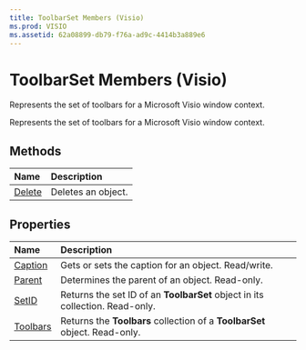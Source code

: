 ```yaml
---
title: ToolbarSet Members (Visio)
ms.prod: VISIO
ms.assetid: 62a08899-db79-f76a-ad9c-4414b3a889e6
---
```



# ToolbarSet Members (Visio)
Represents the set of toolbars for a Microsoft Visio window context. 

Represents the set of toolbars for a Microsoft Visio window context. 


## Methods



|**Name**|**Description**|
|:-----|:-----|
|[Delete](toolbarset-delete-method-visio.md)|Deletes an object.|

## Properties



|**Name**|**Description**|
|:-----|:-----|
|[Caption](toolbarset-caption-property-visio.md)|Gets or sets the caption for an object. Read/write.|
|[Parent](toolbarset-parent-property-visio.md)|Determines the parent of an object. Read-only.|
|[SetID](toolbarset-setid-property-visio.md)|Returns the set ID of an  **ToolbarSet** object in its collection. Read-only.|
|[Toolbars](toolbarset-toolbars-property-visio.md)|Returns the  **Toolbars** collection of a **ToolbarSet** object. Read-only.|

